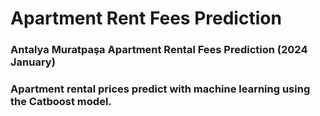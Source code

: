# Apartment Rent Fees Prediction
### Antalya Muratpaşa Apartment Rental Fees Prediction (2024 January) 
### Apartment rental prices predict with machine learning using the Catboost model.

